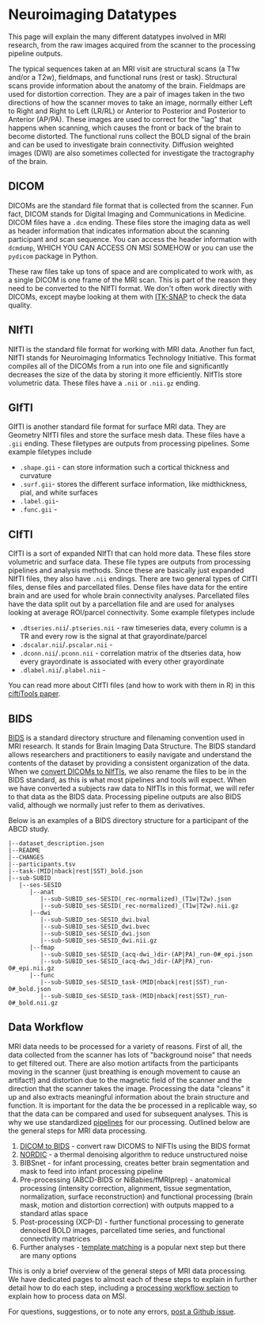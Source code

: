 # Neuroimaging Datatypes

This page will explain the many different datatypes involved in MRI research, from the raw images acquired from the scanner to the processing pipeline outputs.

The typical sequences taken at an MRI visit are structural scans (a T1w and/or a T2w), fieldmaps, and functional runs (rest or task). Structural scans provide information about the anatomy of the brain. Fieldmaps are used for distortion correction. They are a pair of images taken in the two directions of how the scanner moves to take an image, normally either Left to Right and Right to Left (LR/RL) or Anterior to Posterior and Posterior to Anterior (AP/PA). These images are used to correct for the "lag" that happens when scanning, which causes the front or back of the brain to become distorted. The functional runs collect the BOLD signal of the brain and can be used to investigate brain connectivity. Diffusion weighted images (DWI) are also sometimes collected for investigate the tractography of the brain. 

## DICOM

DICOMs are the standard file format that is collected from the scanner. Fun fact, DICOM stands for Digital Imaging and Communications in Medicine. DICOM files have a `.dcm` ending. These files store the imaging data as well as header information that indicates information about the scanning participant and scan sequence. You can access the header information with `dcmdump`, WHICH YOU CAN ACCESS ON MSI SOMEHOW or you can use the `pydicom` package in Python. 

These raw files take up tons of space and are complicated to work with, as a single DICOM is one frame of the MRI scan. This is part of the reason they need to be converted to the NIfTI format. We don't often work directly with DICOMs, except maybe looking at them with [ITK-SNAP](workbench.md#itk-snap) to check the data quality.

## NIfTI

NIfTI is the standard file format for working with MRI data. Another fun fact, NIfTI stands for Neuroimaging Informatics Technology Initiative. This format compiles all of the DICOMs from a run into one file and significantly decreases the size of the data by storing it more efficiently. NIfTIs store volumetric data. These files have a `.nii` or `.nii.gz` ending. 

## GIfTI

GIfTI is another standard file format for surface MRI data. They are Geometry NIfTI files and store the surface mesh data. These files have a `.gii` ending. These filetypes are outputs from processing pipelines. Some example filetypes include 

* `.shape.gii` - can store information such a cortical thickness and curvature
* `.surf.gii`- stores the different surface information, like midthickness, pial, and white surfaces
* `.label.gii`- 
* `.func.gii` - 

## CIfTI

CIfTI is a sort of expanded NIfTI that can hold more data. These files store volumetric and surface data. These file types are outputs from processing pipelines and analysis methods. Since these are basically just expanded NIfTI files, they also have `.nii` endings. There are two general types of CIfTI files, dense files and parcellated files. Dense files have data for the entire brain and are used for whole brain connectivity analyses. Parcellated files have the data split out by a parcellation file and are used for analyses looking at average ROI/parcel connectivity. Some example filetypes include 

* `.dtseries.nii`/`.ptseries.nii` - raw timeseries data, every column is a TR and every row is the signal at that grayordinate/parcel 
* `.dscalar.nii`/`.pscalar.nii` - 
* `.dconn.nii`/`.pconn.nii` - correlation matrix of the dtseries data, how every grayordinate is associated with every other grayordinate 
* `.dlabel.nii`/`.plabel.nii` - 

You can read more about CIfTI files (and how to work with them in R) in this [ciftiTools paper](https://www.sciencedirect.com/science/article/pii/S1053811922000076).

## BIDS

[BIDS](https://bids-specification.readthedocs.io/en/stable/introduction.html) is a standard directory structure and filenaming convention used in MRI research. It stands for Brain Imaging Data Structure. The BIDS standard allows researchers and practitioners to easily navigate and understand the contents of the dataset by providing a consistent organization of the data. When we [convert DICOMs to NIfTIs](dcm2bids.md), we also rename the files to be in the BIDS standard, as this is what most pipelines and tools will expect. When we have converted a subjects raw data to NIfTIs in this format, we will refer to that data as the BIDS data. Processing pipeline outputs are also BIDS valid, although we normally just refer to them as derivatives. 

Below is an examples of a BIDS directory structure for a participant of the ABCD study.

```
|--dataset_description.json
|--README
|--CHANGES
|--participants.tsv
|--task-(MID|nback|rest|SST)_bold.json
|--sub-SUBID
   |--ses-SESID
      |--anat
         |--sub-SUBID_ses-SESID(_rec-normalized)_(T1w|T2w).json
         |--sub-SUBID_ses-SESID(_rec-normalized)_(T1w|T2w).nii.gz
      |--dwi
         |--sub-SUBID_ses-SESID_dwi.bval
         |--sub-SUBID_ses-SESID_dwi.bvec
         |--sub-SUBID_ses-SESID_dwi.json
         |--sub-SUBID_ses-SESID_dwi.nii.gz
      |--fmap
         |--sub-SUBID_ses-SESID_(acq-dwi_)dir-(AP|PA)_run-0#_epi.json
         |--sub-SUBID_ses-SESID_(acq-dwi_)dir-(AP|PA)_run-0#_epi.nii.gz
      |--func
         |--sub-SUBID_ses-SESID_task-(MID|nback|rest|SST)_run-0#_bold.json
         |--sub-SUBID_ses-SESID_task-(MID|nback|rest|SST)_run-0#_bold.nii.gz
```

## Data Workflow

MRI data needs to be processed for a variety of reasons. First of all, the data collected from the scanner has lots of "background noise" that needs to get filtered out. There are also motion artifacts from the participants moving in the scanner (just breathing is enough movement to cause an artifact!) and distortion due to the magnetic field of the scanner and the direction that the scanner takes the image. Processing the data "cleans" it up and also extracts meaningful information about the brain structure and function. It is important for the data the be processed in a replicable way, so that the data can be compared and used for subsequent analyses. This is why we use standardized [pipelines](pipelines.md) for our processing. Outlined below are the general steps for MRI data processing. 

1. [DICOM to BIDS](dcm2bids.md) - convert raw DICOMS to NIFTIs using the BIDS format
2. [NORDIC](nordic.md) - a thermal denoising algorithm to reduce unstructured noise
3. BIBSnet - for infant processing, creates better brain segmentation and mask to feed into infant processing pipeline
4. Pre-processing (ABCD-BIDS or NiBabies/fMRIprep) - anatomical processing (intensity correction, alignment, tissue segmentation, normalization, surface reconstruction) and functional processing (brain mask, motion and distortion correction) with outputs mapped to a standard atlas space
5. Post-processing (XCP-D) - further functional processing to generate denoised BOLD images, parcellated time series, and functional connectivity matrices
6. Further analyses - [template matching](template-matching.md) is a popular next step but there are many options

This is only a brief overview of the general steps of MRI data processing. We have dedicated pages to almost each of these steps to explain in further detail how to do each step, including a [processing workflow section](processing-sop.md#processing-workflow) to explain how to process data on MSI. 

For questions, suggestions, or to note any errors, [post a Github issue](https://github.com/DCAN-Labs/cdni-brain/issues).